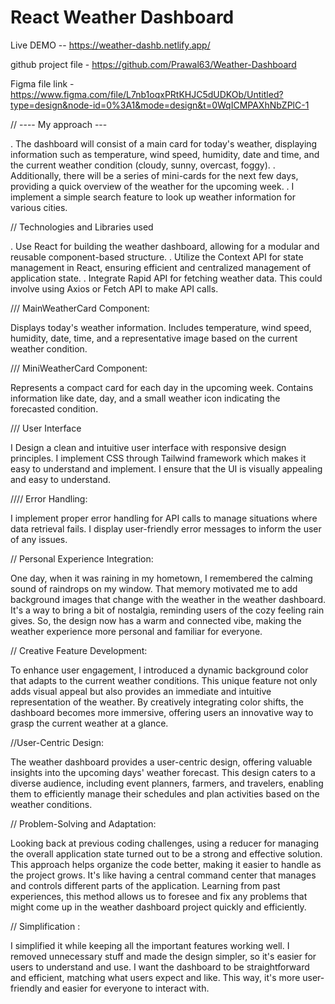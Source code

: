 # React Weather Dashboard  

Live DEMO -- https://weather-dashb.netlify.app/

github project file - https://github.com/Prawal63/Weather-Dashboard

Figma file link - https://www.figma.com/file/L7nb1oqxPRtKHJC5dUDKOb/Untitled?type=design&node-id=0%3A1&mode=design&t=0WqICMPAXhNbZPlC-1





//   ----  My approach  --- 

. The dashboard will consist of a main card for today's weather, displaying information such as temperature, wind speed, humidity, date and time, and the current weather condition (cloudy, sunny, overcast, foggy).
. Additionally, there will be a series of mini-cards for the next few days, providing a quick overview of the weather for the upcoming week.
. I implement a simple search feature to look up weather information for various cities.

// Technologies and Libraries used

. Use React for building the weather dashboard, allowing for a modular and reusable component-based structure.
. Utilize the Context API for state management in React, ensuring efficient and centralized management of application state.
. Integrate Rapid API for fetching weather data. This could involve using Axios or Fetch API to make API calls.

/// MainWeatherCard Component:

Displays today's weather information.
Includes temperature, wind speed, humidity, date, time, and a representative image based on the current weather condition.


/// MiniWeatherCard Component:

Represents a compact card for each day in the upcoming week.
Contains information like date, day, and a small weather icon indicating the forecasted condition.

/// User Interface 

I Design a clean and intuitive user interface with responsive design principles.
I implement CSS through Tailwind framework which makes it easy to  understand and implement.
I ensure that the UI is visually appealing and easy to understand.

//// Error Handling:

I implement proper error handling for API calls to manage situations where data retrieval fails.
I display user-friendly error messages to inform the user of any issues.

// Personal Experience Integration:

One day, when it was raining in my hometown, I remembered the calming sound of raindrops on my window. That memory motivated me to add background images that change with the weather in the weather dashboard. It's a way to bring a bit of nostalgia, reminding users of the cozy feeling rain gives. So, the design now has a warm and connected vibe, making the weather experience more personal and familiar for everyone.


// Creative Feature Development:

To enhance user engagement, I introduced a dynamic background color that adapts to the current weather conditions. This unique feature not only adds visual appeal but also provides an immediate and intuitive representation of the weather. By creatively integrating color shifts, the dashboard becomes more immersive, offering users an innovative way to grasp the current weather at a glance.


//User-Centric Design:

The weather dashboard provides a user-centric design, offering valuable insights into the upcoming days' weather forecast. This design caters to a diverse audience, including event planners, farmers, and travelers, enabling them to efficiently manage their schedules and plan activities based on the weather conditions.

// Problem-Solving and Adaptation:

Looking back at previous coding challenges, using a reducer for managing the overall application state turned out to be a strong and effective solution. This approach helps organize the code better, making it easier to handle as the project grows. It's like having a central command center that manages and controls different parts of the application. Learning from past experiences, this method allows us to foresee and fix any problems that might come up in the weather dashboard project quickly and efficiently.


//  Simplification :

 I simplified it while keeping all the important features working well. I removed unnecessary stuff and made the design simpler, so it's easier for users to understand and use. I want the dashboard to be straightforward and efficient, matching what users expect and like. This way, it's more user-friendly and easier for everyone to interact with.
